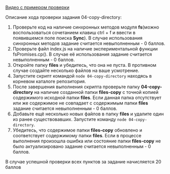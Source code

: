 [Видео с примером проверки](https://www.youtube.com/watch?v=SIcfroM-QwA)

Описание хода проверки задания 04-copy-directory:

1. Проверьте код на наличие синхронных методов модуля **fs**(можно воспользоваться сочетанием клавиш ctrl + f и ввести в появившемся поле поиска **Sync**). В случае использования синхронных методов задание считается невыполненным - 0 баллов.
2. Проверьте файл index.js на наличие экспериментальной функции fsPromises.cp(). В случае её использования задание считается невыполненным - 0 баллов.
2. Откройте папку **files** и убедитесь, что она не пуста. В противном случае создайте несколько файлов на ваше усмотрение.
3. Запустите скрипт командой ```node 04-copy-directory``` находясь в корневом каталоге репозитория.
4. После завершения выполнения скрипта проверьте папку **04-copy-directory** на наличие созданной папки **files-copy** с точной копией содержимого исходной папки **files**. Если данная папка отсутствует или же содержимое не совпадает с содержимым папки **files** задание считается невыполненным - 0 баллов.
5. Добавьте ещё несколько новых файлов в папку **files** и удалите один из ранее существовавших. Запустите команду ```node 04-copy-directory```.
6. Убедитесь, что содержимое папки **files-copy** обновлено и соответствует содержимому папки **files**. Если в процессе выполнения произошла ошибка или состояние папки  **files-copy**  не было актуализировано задание считается невыполненным - 0 баллов.


В случае успешной проверки всех пунктов за задание начисляется 20 баллов